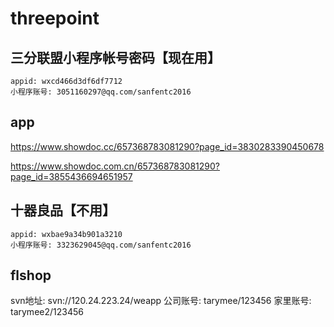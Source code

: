# threepoint


## 三分联盟小程序帐号密码【现在用】
```
appid: wxcd466d3df6df7712
小程序账号: 3051160297@qq.com/sanfentc2016
```

## app
https://www.showdoc.cc/657368783081290?page_id=3830283390450678



https://www.showdoc.com.cn/657368783081290?page_id=3855436694651957


## 十器良品【不用】
```
appid: wxbae9a34b901a3210
小程序账号: 3323629045@qq.com/sanfentc2016
```



## flshop
svn地址: svn://120.24.223.24/weapp
公司账号: tarymee/123456
家里账号: tarymee2/123456
